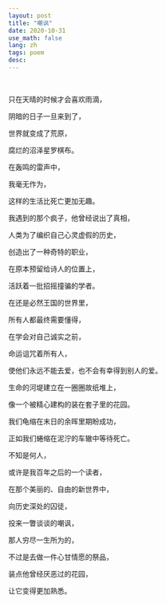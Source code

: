 ```yaml
---
layout: post
title: "嘲讽"
date: 2020-10-31
use_math: false
lang: zh
tags: poem
desc: 
---
```


<br>

只在天晴的时候才会喜欢雨滴，

阴暗的日子一旦来到了，

世界就变成了荒原，

腐烂的沼泽星罗棋布。

在轰鸣的雷声中，

我毫无作为，

这样的生活比死亡更加无趣。

我遇到的那个疯子，他曾经说出了真相，

人类为了编织自己心灵虚假的历史，

创造出了一种奇特的职业，

在原本预留给诗人的位置上，

活跃着一批招摇撞骗的学者。

在还是必然王国的世界里，

所有人都最终需要懂得，

在学会对自己诚实之前，

命运诅咒着所有人，

使他们永远不能去爱，也不会有幸得到别人的爱。

生命的河堤建立在一圈圈故纸堆上，

像一个被精心建构的装在套子里的花园。

我们龟缩在末日的余晖里期盼成功，

正如我们蜷缩在泥泞的车辙中等待死亡。

不知是何人，

或许是我百年之后的一个读者，

在那个美丽的、自由的新世界中，

向历史深处的囚徒，

投来一瞥谈谈的嘲讽，

那人穷尽一生所为的，

不过是去做一件心甘情愿的祭品，

装点他曾经厌恶过的花园，

让它变得更加熟悉。

